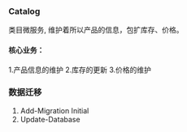 ﻿### Catalog

   类目微服务, 维护着所以产品的信息，包扩库存、价格。



#### 核心业务：

1.产品信息的维护
2.库存的更新
3.价格的维护



### 数据迁移

1. Add-Migration Initial
2. Update-Database